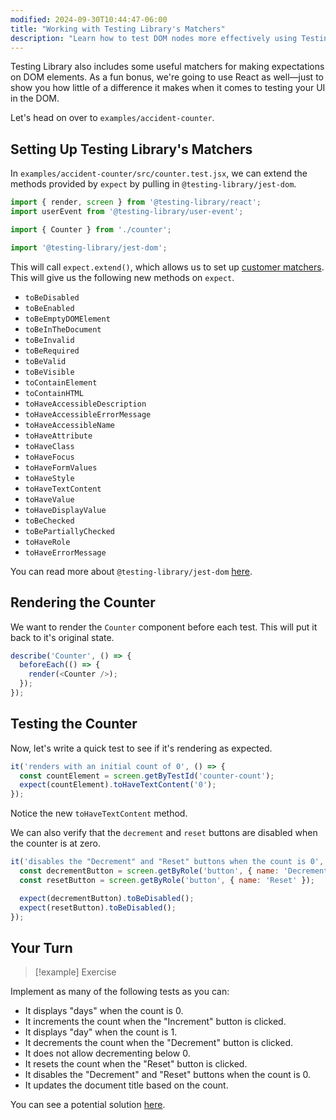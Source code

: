 ```yaml
---
modified: 2024-09-30T10:44:47-06:00
title: "Working with Testing Library's Matchers"
description: "Learn how to test DOM nodes more effectively using Testing Library's Matchers"
---
```


Testing Library also includes some useful matchers for making expectations on DOM elements. As a fun bonus, we're going to use React as well—just to show you how little of a difference it makes when it comes to testing your UI in the DOM.

Let's head on over to `examples/accident-counter`.

## Setting Up Testing Library's Matchers

In `examples/accident-counter/src/counter.test.jsx`, we can extend the methods provided by `expect` by pulling in `@testing-library/jest-dom`.

```jsx
import { render, screen } from '@testing-library/react';
import userEvent from '@testing-library/user-event';

import { Counter } from './counter';

import '@testing-library/jest-dom';
```

This will call `expect.extend()`, which allows us to set up [customer matchers](custom-matchers.md). This will give us the following new methods on `expect`.

- `toBeDisabled`
- `toBeEnabled`
- `toBeEmptyDOMElement`
- `toBeInTheDocument`
- `toBeInvalid`
- `toBeRequired`
- `toBeValid`
- `toBeVisible`
- `toContainElement`
- `toContainHTML`
- `toHaveAccessibleDescription`
- `toHaveAccessibleErrorMessage`
- `toHaveAccessibleName`
- `toHaveAttribute`
- `toHaveClass`
- `toHaveFocus`
- `toHaveFormValues`
- `toHaveStyle`
- `toHaveTextContent`
- `toHaveValue`
- `toHaveDisplayValue`
- `toBeChecked`
- `toBePartiallyChecked`
- `toHaveRole`
- `toHaveErrorMessage`

You can read more about `@testing-library/jest-dom` [here](https://github.com/testing-library/jest-dom).

## Rendering the Counter

We want to render the `Counter` component before each test. This will put it back to it's original state.

```javascript
describe('Counter', () => {
  beforeEach(() => {
    render(<Counter />);
  });
});
```

## Testing the Counter

Now, let's write a quick test to see if it's rendering as expected.

```javascript
it('renders with an initial count of 0', () => {
  const countElement = screen.getByTestId('counter-count');
  expect(countElement).toHaveTextContent('0');
});
```

Notice the new `toHaveTextContent` method.

We can also verify that the `decrement` and `reset` buttons are disabled when the counter is at zero.

```javascript
it('disables the "Decrement" and "Reset" buttons when the count is 0', () => {
  const decrementButton = screen.getByRole('button', { name: 'Decrement' });
  const resetButton = screen.getByRole('button', { name: 'Reset' });

  expect(decrementButton).toBeDisabled();
  expect(resetButton).toBeDisabled();
});
```

## Your Turn

> [!example] Exercise

Implement as many of the following tests as you can:

- It displays "days" when the count is 0.
- It increments the count when the "Increment" button is clicked.
- It displays "day" when the count is 1.
- It decrements the count when the "Decrement" button is clicked.
- It does not allow decrementing below 0.
- It resets the count when the "Reset" button is clicked.
- It disables the "Decrement" and "Reset" buttons when the count is 0.
- It updates the document title based on the count.

You can see a potential solution [here](accident-counter-solution.md).
